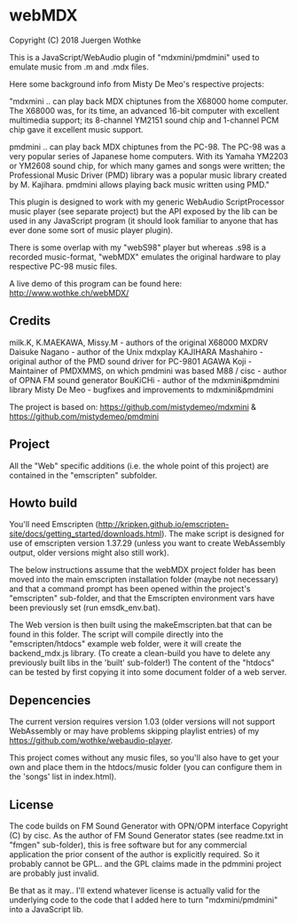 # webMDX

Copyright (C) 2018 Juergen Wothke

This is a JavaScript/WebAudio plugin of "mdxmini/pmdmini" used to emulate music from .m and .mdx files.

Here some background info from Misty De Meo's respective projects:

"mdxmini .. can play back MDX chiptunes from the X68000 home computer. The X68000 was, for its time, an 
advanced 16-bit computer with excellent multimedia support; its 8-channel YM2151 sound chip and 1-channel 
PCM chip gave it excellent music support. 

pmdmini .. can play back MDX chiptunes from the PC-98. The PC-98 was a very popular series of Japanese 
home computers. With its Yamaha YM2203 or YM2608 sound chip, for which many games and songs were written; 
the Professional Music Driver (PMD) library was a popular music library created by M. Kajihara. pmdmini 
allows playing back music written using PMD."

 
This plugin is designed to work with my generic WebAudio ScriptProcessor music player (see separate project)
but the API exposed by the lib can be used in any JavaScript program (it should look familiar to anyone 
that has ever done some sort of music player plugin). 


There is some overlap with my "webS98" player but whereas .s98 is a recorded music-format, "webMDX" 
emulates the original hardware to play respective PC-98 music files.

A live demo of this program can be found here: http://www.wothke.ch/webMDX/


## Credits

milk.K, K.MAEKAWA, Missy.M - authors of the original X68000 MXDRV
Daisuke Nagano - author of the Unix mdxplay
KAJIHARA Mashahiro - original author of the PMD sound driver for PC-9801
AGAWA Koji - Maintainer of PMDXMMS, on which pmdmini was based
M88 / cisc - author of OPNA FM sound generator 
BouKiCHi - author of the mdxmini&pmdmini library
Misty De Meo - bugfixes and improvements to mdxmini&pmdmini

The project is based on: https://github.com/mistydemeo/mdxmini & https://github.com/mistydemeo/pmdmini


## Project

All the "Web" specific additions (i.e. the whole point of this project) are contained in the 
"emscripten" subfolder. 


## Howto build

You'll need Emscripten (http://kripken.github.io/emscripten-site/docs/getting_started/downloads.html). The make script 
is designed for use of emscripten version 1.37.29 (unless you want to create WebAssembly output, older versions might 
also still work).

The below instructions assume that the webMDX project folder has been moved into the main emscripten 
installation folder (maybe not necessary) and that a command prompt has been opened within the 
project's "emscripten" sub-folder, and that the Emscripten environment vars have been previously 
set (run emsdk_env.bat).

The Web version is then built using the makeEmscripten.bat that can be found in this folder. The 
script will compile directly into the "emscripten/htdocs" example web folder, were it will create 
the backend_mdx.js library. (To create a clean-build you have to delete any previously built libs in the 
'built' sub-folder!) The content of the "htdocs" can be tested by first copying it into some 
document folder of a web server. 


## Depencencies

The current version requires version 1.03 (older versions will not
support WebAssembly or may have problems skipping playlist entries) 
of my https://github.com/wothke/webaudio-player.

This project comes without any music files, so you'll also have to get your own and place them
in the htdocs/music folder (you can configure them in the 'songs' list in index.html).


## License

The code builds on FM Sound Generator with OPN/OPM interface Copyright (C) by cisc.
As the author of FM Sound Generator states (see readme.txt in "fmgen" sub-folder), this is free software but 
for any commercial application the prior consent of the author is explicitly required. So it probably 
cannot be GPL.. and the GPL claims made in the pdmmini project are probably just invalid. 

Be that as it may.. I'll extend whatever license is actually valid for the underlying code to the 
code that I added here to turn "mdxmini/pmdmini" into a JavaScript lib.
